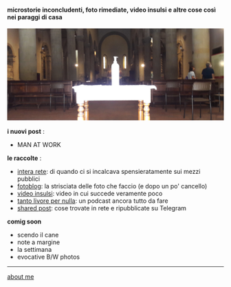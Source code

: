 #### microstorie inconcludenti, foto rimediate, video insulsi e altre cose così nei paraggi di casa  

![](/20wk34main.png "San Sepolcro - amuchinia ")

**i nuovi post** :  
- MAN AT WORK 

**le raccolte** :  
- [intera rete](https://cacioman.github.io/interarete.html): di quando ci si incalcava spensieratamente sui mezzi pubblici  
- [fotoblog](https://www.flickr.com/photos/cacioman): la strisciata delle foto che faccio (e dopo un po' cancello)  
- [video insulsi](https://www.youtube.com/channel/UCDoy-lXaaJVugJ9bLVSXGJw): video in cui succede veramente poco  
- [tanto livore per nulla](https://anchor.fm/cacioman63): un podcast ancora tutto da fare  
- [shared post](https://t.me/cacioshared): cose trovate in rete e ripubblicate su Telegram    

**comig soon**  
- scendo il cane 
- note a margine  
- la settimana  
- evocative B/W photos 

---    
[about me](https://about.me/cacioman)  

<!---  
- 24.mag [alaska](https://cacioman.github.io/20wk21-ciccio-alaska.html)  
- 23.mag [ripartenze](/20wk21-ciccio-ripartenze.md)  
--->  
